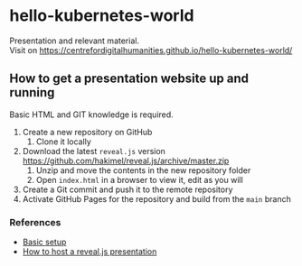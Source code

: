 # hello-kubernetes-world
Presentation and relevant material.  
Visit on https://centrefordigitalhumanities.github.io/hello-kubernetes-world/

## How to get a presentation website up and running
Basic HTML and GIT knowledge is required.

1. Create a new repository on GitHub
    1. Clone it locally
2. Download the latest `reveal.js` version https://github.com/hakimel/reveal.js/archive/master.zip
   1. Unzip and move the contents in the new repository folder
   2. Open `index.html` in a browser to view it, edit as you will
3. Create a Git commit and push it to the remote repository
4. Activate GitHub Pages for the repository and build from the `main` branch

### References
- [Basic setup](https://revealjs.com/installation/#basic-setup)
- [How to host a reveal.js presentation](https://stackoverflow.com/questions/31163633/how-to-host-a-reveal-js-presentation/)
